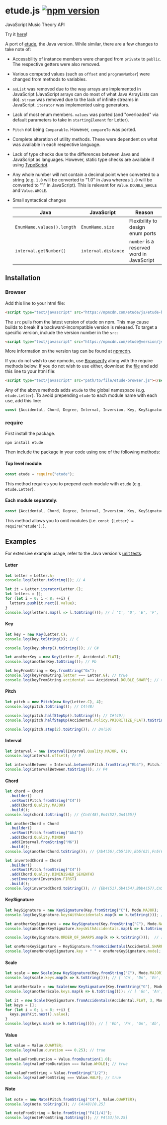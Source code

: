 # etude.js [![npm version](https://badge.fury.io/js/etude.svg)](https://badge.fury.io/js/etude)
JavaScript Music Theory API

Try it [here](https://tonicdev.com/npm/etude)!

A port of [etude](https://github.com/andrewthehan/etude), the Java version. While similar, there are a few changes to take note of:
- Accessbility of instance members were changed from `private` to `public`. The respective getters were also removed.
- Various computed values (such as `offset` and `programNumber`) were changed from methods to variables.
- `asList` was removed due to the way arrays are implemented in JavaScript (JavaScript arrays can do most of what Java ArrayLists can do). `stream` was removed due to the lack of infinite streams in JavaScript. `iterator` was implemented using generators.
- Lack of most enum members. `values` was ported (and "overloaded" via default parameters to take in `startingElement` for Letter).
- `Pitch` not being `Comparable`. However, `compareTo` was ported.
- Complete alteration of utility methods. These were dependent on what was available in each respective language.
- Lack of type checks due to the differences between Java and JavaScript as languages. However, static type checks are available if using [TypeScript](https://www.typescriptlang.org/).
- Any whole number will not contain a decimal point when converted to a string (e.g. `1.0` will be converted to "1.0" in Java whereas `1.0` will be converted to "1" in JavaScript). This is relevant for `Value.DOUBLE_WHOLE` and `Value.WHOLE`.
- Small syntactical changes

  | Java                        | JavaScript         | Reason                                    |
  |-----------------------------|--------------------|-------------------------------------------|
  | `EnumName.values().length`  | `EnumName.size`    | Flexibility to design enum ports          |
  | `interval.getNumber()`      | `interval.distance`| `number` is a reserved word in JavaScript |

## Installation
### Browser
Add this line to your html file:
```html
<script type="text/javascript" src="https://npmcdn.com/etude/js/etude-browser.js"></script>
```
The `src` pulls from the latest version of etude on npm. This may cause builds to break if a backward-incompatible version is released. To target a specific version, include the version number in the `src`:
```html
<script type="text/javascript" src="https://npmcdn.com/etude@version/js/etude-browser.js"></script>
```
More information on the version tag can be found at [npmcdn](https://npmcdn.com/).

If you do not wish to use npmcdn, use [Browserify](http://browserify.org/) along with the require methods below. If you do not wish to use either, download the [file](https://raw.githubusercontent.com/andrewthehan/etude.js/master/js/etude-browser.js) and add this line to your html file:
```html
<script type="text/javascript" src="path/to/file/etude-browser.js"></script>
```
Any of the above methods adds `etude` to the global namespace (e.g. `etude.Letter`). To avoid prepending `etude` to each module name with each use, add this line:
```javascript
const {Accidental, Chord, Degree, Interval, Inversion, Key, KeySignature, Letter, Mode, MusicConstants, Pitch, Scale} = etude;
```

### require
First install the package.
```
npm install etude
```
Then include the package in your code using one of the following methods:
#### Top level module:
```javascript
const etude = require("etude");
```
This method requires you to prepend each module with `etude` (e.g. `etude.Letter`).

#### Each module separately:
```javascript
const {Accidental, Chord, Degree, Interval, Inversion, Key, KeySignature, Letter, Mode, MusicConstants, Pitch, Scale} = require("etude");
```
This method allows you to omit modules (i.e. `const {Letter} = require("etude");`).

## Examples
For extensive example usage, refer to the Java version's [unit tests](https://github.com/andrewthehan/etude/tree/master/src/test/java/tests).

#### Letter
```javascript
let letter = Letter.A;
console.log(letter.toString()); // A

let it = Letter.iterator(Letter.C);
let letters = [];
for (let i = 0; i < 8; ++i) {
  letters.push(it.next().value);
}
console.log(letters.map(l => l.toString())); // [ 'C', 'D', 'E', 'F', 'G', 'A', 'B', 'C' ]
```

#### Key
```javascript
let key = new Key(Letter.C);
console.log(key.toString()); // C

console.log(key.sharp().toString()); // C#

let anotherKey = new Key(Letter.F, Accidental.FLAT);
console.log(anotherKey.toString()); // Fb

let keyFromString = Key.fromString("Gx");
console.log(keyFromString.letter === Letter.G); // true
console.log(keyFromString.accidental === Accidental.DOUBLE_SHARP); // true
```

#### Pitch
```javascript
let pitch = new Pitch(new Key(Letter.C), 4);
console.log(pitch.toString()); // C4(48)

console.log(pitch.halfStepUp().toString()); // C#(49);
console.log(pitch.halfStepUp(Accidental.Policy.PRIORITIZE_FLAT).toString()); // Db(49)

console.log(pitch.step(2).toString()); // Dn(50)
```

#### Interval
```javascript
let interval = new Interval(Interval.Quality.MAJOR, 6);
console.log(interval.offset); // 9

let intervalBetween = Interval.between(Pitch.fromString("Eb4"), Pitch.fromString("Ab4"));
console.log(intervalBetween.toString()); // P4
```

#### Chord
```javascript
let chord = Chord
  .builder()
  .setRoot(Pitch.fromString("C4"))
  .add(Chord.Quality.MAJOR)
  .build();
console.log(chord.toString()); // {Cn4(48),En4(52),Gn4(55)}

let anotherChord = Chord
  .builder()
  .setRoot(Pitch.fromString("Ab4"))
  .add(Chord.Quality.MINOR)
  .add(Interval.fromString("M6"))
  .build();
console.log(anotherChord.toString()); // {Ab4(56),Cb5(59),Eb5(63),Fn5(65)}

let invertedChord = Chord
  .builder()
  .setRoot(Pitch.fromString("C4"))
  .add(Chord.Quality.DIMINISHED_SEVENTH)
  .setInversion(Inversion.FIRST)
  .build();
console.log(invertedChord.toString()); // {Eb4(51),Gb4(54),Bbb4(57),Cn5(60)}
```

#### KeySignature
```javascript
let keySignature = new KeySignature(Key.fromString("C"), Mode.MAJOR);
console.log(keySignature.keysWithAccidentals.map(k => k.toString())); // []

let anotherKeySignature = new KeySignature(Key.fromString("C"), Mode.NATURAL_MINOR);
console.log(anotherKeySignature.keysWithAccidentals.map(k => k.toString())); // [ 'Bb', 'Eb', 'Ab' ]

console.log(KeySignature.ORDER_OF_SHARPS.map(k => k.toString()));  // [ 'F', 'C', 'G', 'D', 'A', 'E', 'B' ]

let oneMoreKeySignature = KeySignature.fromAccidentals(Accidental.SHARP, 3, Mode.MAJOR);
console.log(oneMoreKeySignature.key + " " + oneMoreKeySignature.mode); // A MAJOR
```

#### Scale
```javascript
let scale = new Scale(new KeySignature(Key.fromString("C"), Mode.MAJOR));
console.log(scale.keys.map(k => k.toString())); // [ 'Cn', 'Dn', 'En', 'Fn', 'Gn', 'An', 'Bn' ]

let anotherScale = new Scale(new KeySignature(Key.fromString("G"), Mode.HARMONIC_MINOR));
console.log(anotherScale.keys.map(k => k.toString())); // [ 'Gn', 'An', 'Bb', 'Cn', 'Dn', 'Eb', 'F#' ]

let it = new Scale(KeySignature.fromAccidentals(Accidental.FLAT, 3, Mode.MAJOR)).iterator();
let keys = [];
for (let i = 0; i < 8; ++i) {
  keys.push(it.next().value);
}
console.log(keys.map(k => k.toString())); // [ 'Eb', 'Fn', 'Gn', 'Ab', 'Bb', 'Cn', 'Dn', 'Eb' ]
```

#### Value
```javascript
let value = Value.QUARTER;
console.log(value.duration === 0.25); // true

let valueFromDuration = Value.fromDuration(1.0);
console.log(valueFromDuration === Value.WHOLE); // true

let valueFromString = Value.fromString("1/2");
console.log(valueFromString === Value.HALF); // true
```

#### Note
```javascript
let note = new Note(Pitch.fromString("C4"), Value.QUARTER);
console.log(note.toString()); // C4(48)[0.25]

let noteFromString = Note.fromString("F4[1/4]");
console.log(noteFromString.toString()); // F4(53)[0.25]
```